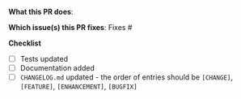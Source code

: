 <!--  Thanks for sending a pull request!  Before submitting:

1. Read our CONTRIBUTING.md guide
2. Rebase your PR if it gets out of sync with main
-->

**What this PR does**:

**Which issue(s) this PR fixes**:
Fixes #<issue number>

**Checklist**
- [ ] Tests updated
- [ ] Documentation added
- [ ] `CHANGELOG.md` updated - the order of entries should be `[CHANGE]`, `[FEATURE]`, `[ENHANCEMENT]`, `[BUGFIX]`